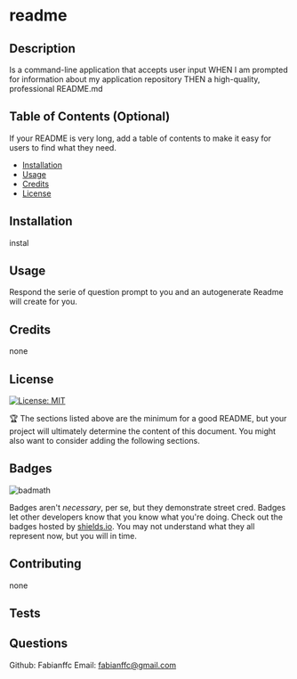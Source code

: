 # readme

## Description 

Is a command-line application that accepts user input
WHEN I am prompted for information about my application repository
THEN a high-quality, professional README.md

## Table of Contents (Optional)

If your README is very long, add a table of contents to make it easy for users to find what they need.

* [Installation](#installation)
* [Usage](#usage)
* [Credits](#credits)
* [License](#license)


## Installation

instal

## Usage 

Respond the serie of question prompt to you and an autogenerate Readme will create for you.

## Credits

none


## License

[![License: MIT](https://img.shields.io/badge/License-MIT-yellow.svg)](./LICENSE)


🏆 The sections listed above are the minimum for a good README, but your project will ultimately determine the content of this document. You might also want to consider adding the following sections.

## Badges

![badmath](https://img.shields.io/github/languages/top/nielsenjared/badmath)

Badges aren't _necessary_, per se, but they demonstrate street cred. Badges let other developers know that you know what you're doing. Check out the badges hosted by [shields.io](https://shields.io/). You may not understand what they all represent now, but you will in time.


## Contributing

none


## Tests



## Questions  

Github: Fabianffc
Email: fabianffc@gmail.com



   

